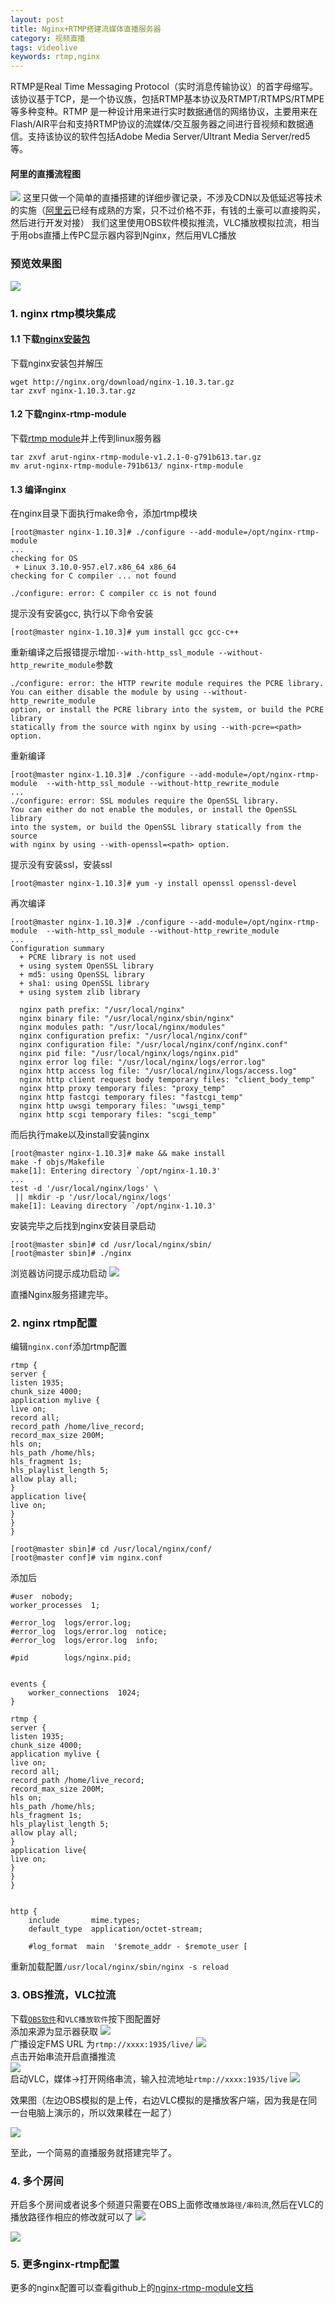 ```yaml
---
layout: post
title: Nginx+RTMP搭建流媒体直播服务器
category: 视频直播
tags: videolive
keywords: rtmp,nginx
---
```


RTMP是Real Time Messaging Protocol（实时消息传输协议）的首字母缩写。该协议基于TCP，是一个协议族，包括RTMP基本协议及RTMPT/RTMPS/RTMPE等多种变种。RTMP
是一种设计用来进行实时数据通信的网络协议，主要用来在Flash/AIR平台和支持RTMP协议的流媒体/交互服务器之间进行音视频和数据通信。支持该协议的软件包括Adobe Media Server/Ultrant Media 
Server/red5等。
#### 阿里的直播流程图    
<img src="http://github-blog.oss-cn-shenzhen.aliyuncs.com/20190529.png"/>  
这里只做一个简单的直播搭建的详细步骤记录，不涉及CDN以及低延迟等技术的实施（<a href="https://help.aliyun.com/product/29949
.html">阿里云</a>已经有成熟的方案，只不过价格不菲，有钱的土豪可以直接购买，然后进行开发对接）  
我们这里使用OBS软件模拟推流，VLC播放模拟拉流，相当于用obs直播上传PC显示器内容到Nginx，然后用VLC播放

### 预览效果图
<img src="http://github-blog.oss-cn-shenzhen.aliyuncs.com/rtmp3.gif"/>

### 1. nginx rtmp模块集成
#### 1.1 下载<a href="http://nginx.org/en/download.html">nginx安装包</a>
   下载nginx安装包并解压
   ```
   wget http://nginx.org/download/nginx-1.10.3.tar.gz
   tar zxvf nginx-1.10.3.tar.gz
   ```
#### 1.2 下载nginx-rtmp-module
   下载<a href="http://arut.github.io/nginx-rtmp-module/">rtmp module</a>并上传到linux服务器
   ```
   tar zxvf arut-nginx-rtmp-module-v1.2.1-0-g791b613.tar.gz
   mv arut-nginx-rtmp-module-791b613/ nginx-rtmp-module
   ```
#### 1.3 编译nginx
   在nginx目录下面执行make命令，添加rtmp模块
   ```
   [root@master nginx-1.10.3]# ./configure --add-module=/opt/nginx-rtmp-module
   ...
   checking for OS
    + Linux 3.10.0-957.el7.x86_64 x86_64
   checking for C compiler ... not found
   
   ./configure: error: C compiler cc is not found
   ```
   提示没有安装gcc, 执行以下命令安装
   ```
   [root@master nginx-1.10.3]# yum install gcc gcc-c++
   ```
   重新编译之后报错提示增加`--with-http_ssl_module --without-http_rewrite_module`参数
   ```
   ./configure: error: the HTTP rewrite module requires the PCRE library.
   You can either disable the module by using --without-http_rewrite_module
   option, or install the PCRE library into the system, or build the PCRE library
   statically from the source with nginx by using --with-pcre=<path> option.
   ```
   重新编译
   ```
   [root@master nginx-1.10.3]# ./configure --add-module=/opt/nginx-rtmp-module  --with-http_ssl_module --without-http_rewrite_module
   ...
   ./configure: error: SSL modules require the OpenSSL library.
   You can either do not enable the modules, or install the OpenSSL library
   into the system, or build the OpenSSL library statically from the source
   with nginx by using --with-openssl=<path> option.
   ```
   提示没有安装ssl，安装ssl
   ```
   [root@master nginx-1.10.3]# yum -y install openssl openssl-devel
   ```
   再次编译
   ```
   [root@master nginx-1.10.3]# ./configure --add-module=/opt/nginx-rtmp-module  --with-http_ssl_module --without-http_rewrite_module
   ...
   Configuration summary
     + PCRE library is not used
     + using system OpenSSL library
     + md5: using OpenSSL library
     + sha1: using OpenSSL library
     + using system zlib library
   
     nginx path prefix: "/usr/local/nginx"
     nginx binary file: "/usr/local/nginx/sbin/nginx"
     nginx modules path: "/usr/local/nginx/modules"
     nginx configuration prefix: "/usr/local/nginx/conf"
     nginx configuration file: "/usr/local/nginx/conf/nginx.conf"
     nginx pid file: "/usr/local/nginx/logs/nginx.pid"
     nginx error log file: "/usr/local/nginx/logs/error.log"
     nginx http access log file: "/usr/local/nginx/logs/access.log"
     nginx http client request body temporary files: "client_body_temp"
     nginx http proxy temporary files: "proxy_temp"
     nginx http fastcgi temporary files: "fastcgi_temp"
     nginx http uwsgi temporary files: "uwsgi_temp"
     nginx http scgi temporary files: "scgi_temp"

   ```
   而后执行make以及install安装nginx
   ```
   [root@master nginx-1.10.3]# make && make install
   make -f objs/Makefile
   make[1]: Entering directory `/opt/nginx-1.10.3'
   ...
   test -d '/usr/local/nginx/logs' \
   	|| mkdir -p '/usr/local/nginx/logs'
   make[1]: Leaving directory `/opt/nginx-1.10.3'
   ```
   安装完毕之后找到nginx安装目录启动
   ```
   [root@master sbin]# cd /usr/local/nginx/sbin/
   [root@master sbin]# ./nginx 
   ```
   浏览器访问提示成功启动
   <img src="http://github-blog.oss-cn-shenzhen.aliyuncs.com/20190529-1.png"/>  
   
   直播Nginx服务搭建完毕。
   
### 2. nginx rtmp配置
   编辑`nginx.conf`添加rtmp配置
   ```
   rtmp {
   server {
   listen 1935;
   chunk_size 4000;
   application mylive {
   live on;
   record all;
   record_path /home/live_record;
   record_max_size 200M;
   hls on;
   hls_path /home/hls;
   hls_fragment 1s;
   hls_playlist_length 5;
   allow play all;
   }
   application live{
   live on;
   }
   }
   }

   ```
   ```
   [root@master sbin]# cd /usr/local/nginx/conf/
   [root@master conf]# vim nginx.conf
   ```
   添加后
   ```
   #user  nobody;
   worker_processes  1;
   
   #error_log  logs/error.log;
   #error_log  logs/error.log  notice;
   #error_log  logs/error.log  info;
   
   #pid        logs/nginx.pid;
   
   
   events {
       worker_connections  1024;
   }
   
   rtmp {
   server {
   listen 1935;
   chunk_size 4000;
   application mylive {
   live on;
   record all;
   record_path /home/live_record;
   record_max_size 200M;
   hls on;
   hls_path /home/hls;
   hls_fragment 1s;
   hls_playlist_length 5;
   allow play all;
   }
   application live{
   live on;
   }
   }
   }

   
   http {
       include       mime.types;
       default_type  application/octet-stream;
   
       #log_format  main  '$remote_addr - $remote_user [
   ```
   重新加载配置`/usr/local/nginx/sbin/nginx -s reload`
   
### 3. OBS推流，VLC拉流
   下载<a href="http://www.obsapp.com/obsdownload/">`OBS软件`</a>和`VLC播放软件`按下图配置好  
   添加来源为显示器获取
   <img src="http://github-blog.oss-cn-shenzhen.aliyuncs.com/20190529-2.png"/>  
   广播设定FMS URL 为`rtmp://xxxx:1935/live/`
   <img src="http://github-blog.oss-cn-shenzhen.aliyuncs.com/20190529-3.png"/>  
   点击开始串流开启直播推流  
   <img src="http://github-blog.oss-cn-shenzhen.aliyuncs.com/20190529-4.png"/>  
   启动VLC，媒体->打开网络串流，输入拉流地址`rtmp://xxxx:1935/live`
   <img src="http://github-blog.oss-cn-shenzhen.aliyuncs.com/20190529-5.png"/>
   
   效果图（左边OBS模拟的是上传，右边VLC模拟的是播放客户端，因为我是在同一台电脑上演示的，所以效果糅在一起了）  
   
   <img src="http://github-blog.oss-cn-shenzhen.aliyuncs.com/rtmp3.gif"/>
   
   至此，一个简易的直播服务就搭建完毕了。
   
### 4. 多个房间
   开启多个房间或者说多个频道只需要在OBS上面修改`播放路径/串码流`,然后在VLC的播放路径作相应的修改就可以了
   <img src="http://github-blog.oss-cn-shenzhen.aliyuncs.com/20190605.png"/>
   
   <img src="http://github-blog.oss-cn-shenzhen.aliyuncs.com/20190605-1.png"/>
   
### 5. 更多nginx-rtmp配置
   更多的nginx配置可以查看github上的<a href="https://github.com/arut/nginx-rtmp-module">nginx-rtmp-module文档</a>
   


   